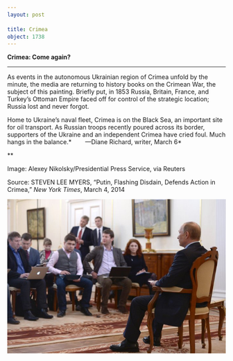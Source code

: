```yaml
---
layout: post

title: Crimea
object: 1738
---
```

**Crimea: Come again?**

****

As events in the autonomous Ukrainian region of Crimea unfold by the minute, the media are returning to history books on the Crimean War, the subject of this painting. Briefly put, in 1853 Russia, Britain, France, and Turkey’s Ottoman Empire faced off for control of the strategic location; Russia lost and never forgot.

Home to Ukraine’s naval fleet, Crimea is on the Black Sea, an important site for oil transport. As Russian troops recently poured across its border, supporters of the Ukraine and an independent Crimea have cried foul. Much hangs in the balance.*        —Diane Richard, writer, March 6*

**

Image: Alexey Nikolsky/Presidential Press Service, via Reuters

Source: STEVEN LEE MYERS, “Putin, Flashing Disdain, Defends Action in Crimea,” *New York Times*, March 4, 2014

![](../images/14-03-06_69.48_CrimeaEDIT-1.jpeg)
